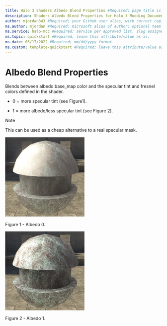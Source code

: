 ```yaml
---
title: Halo 3 Shaders Albedo Blend Properties #Required; page title is displayed in search results. Include the brand.
description: Shaders Albedo Blend Properties for Halo 3 Modding Documentation. #Required; article description that is displayed in search results. 
author: mjordan343 #Required; your GitHub user alias, with correct capitalization.
ms.author: mjordan #Required; microsoft alias of author; optional team alias.
ms.service: halo-mcc #Required; service per approved list. slug assigned by ACOM.
ms.topic: quickstart #Required; leave this attribute/value as-is.
ms.date: 03/17/2022 #Required; mm/dd/yyyy format.
ms.custom: template-quickstart #Required; leave this attribute/value as-is.
---
```


# Albedo Blend Properties

Blends between albedo base_map color and the specular tint and fresnel colors defined in the shader.

- 0 = more specular tint (see Figure1).

- 1 = more albedo/less specular tint (see Figure 2).

> [!NOTE]
> This can be used as a cheap alternative to a real specular mask.

![Object with albedo blend set to 0.](./media/H3_Shaders_Albedo0.png)

Figure 1 - Albedo 0.

![Object with albedo blend set to 1.](./media/H3_Shaders_Albedo1.png)

Figure 2 - Albedo 1.
